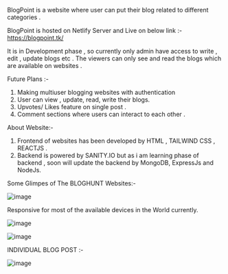 BlogPoint is a website where user can put their blog related to different categories . 

BlogPoint is hosted on Netlify Server and Live on below link :-
https://blogpoint.tk/


It is in Development phase , so currently only admin have access to write , edit , update blogs etc . 
The viewers can only see and read the blogs which are available on websites . 

Future Plans :- 
1. Making multiuser blogging websites with authentication 
2. User can view , update, read, write their blogs.
3. Upvotes/ Likes feature on single post . 
4. Comment sections where users can interact to each other . 



About Website:- 
1. Frontend of websites has been developed by HTML , TAILWIND CSS , REACTJS .
2. Backend is powered by SANITY.IO but as i am learning phase of backend , soon will update the backend by MongoDB, ExpressJs and NodeJs.


Some Glimpes of The BLOGHUNT Websites:- 


![image](https://user-images.githubusercontent.com/86094260/180923570-7603bae3-8ece-416f-bdb9-a7ea4edbb162.png)

Responsive for most of the available devices in the World currently.

![image](https://user-images.githubusercontent.com/86094260/180924350-caab63ec-a4b0-4e1e-9dd0-e4040a22397d.png)


![image](https://user-images.githubusercontent.com/86094260/180924592-5ce8d09d-190d-4b48-ad69-57788ec75ed4.png)

INDIVIDUAL BLOG POST :- 

![image](https://user-images.githubusercontent.com/86094260/180924663-b2069d88-5943-4e3a-b07e-ab752074b114.png)



